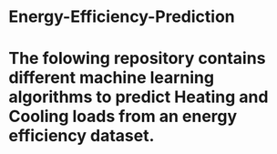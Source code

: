 # Energy-Efficiency-Prediction
# The folowing repository contains different machine learning algorithms to predict Heating and Cooling loads from an energy efficiency dataset.
